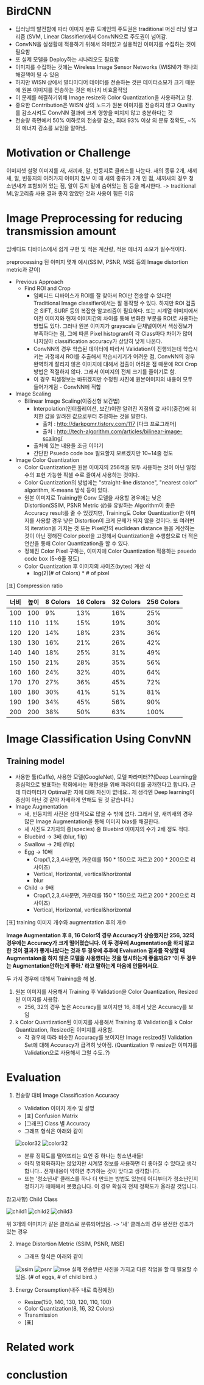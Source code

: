# BirdCNN

* 딥러닝의 발전함에 따라 이미지 분류 도메인의 주도권은 traditional 머신 러닝 알고리즘 (SVM, Linear Classifier)에서 ConvNN으로 주도권이 넘어감.
* ConvNN을 실생활에 적용하기 위해서 의미있고 실용적인 이미지를 수집하는 것이 필요함
* 또 실제 모델을 Deploy하는 시나리오도 필요함
* 이미지를 수집하는 것에는 Wireless Image Sensor Networks (WISN)가 하나의 해결책이 될 수 있음
* 하지만 WISN 상에서 멀티미디어 데이터를 전송하는 것은 데이터소모가 크기 때문에 원본 이미지를 전송하는 것은 에너지 비효율적임
* 이 문제를 해결하기위해 Image resize와 Color Quantization을 사용하려고 함.
* 중요한 Contribution은 WISN 상의 노드가 원본 이미지를 전송하지 않고 Quality를 감소시켜도 ConvNN 결과에 크게 영향을 미치지 않고 충분하다는 것
* 전송량 측면에서 50% 이하로의 전송량 감소, 최대 93% 이상 의 분류 정확도, ~%의 에너지 감소를 보임을 알아냄.

# Motivation or Challenge
이미지셋 설명
이미지를 새, 새끼새, 알, 빈둥지로 클래스를 나눈다. 새의 종류 2개, 새끼새, 알, 빈둥지의 여려가지 이미지 첨부
이 때 새의 종류가 2개 인 점, 새끼새의 경우 청소년새가 포함되어 있는 점, 알이 둥지 밑에 숨어있는 점 등을 제시한다. -> traditional ML알고리즘 사용 결과 좋지 않았던 것과 사용이 힘든 이유


# Image Preprocessing for reducing transmission amount
임베디드 디바이스에서 쉽게 구현 및 적은 계산량, 적은 에너지 소모가 필수적이다.

preprocessing 된 이미지 몇개 예시(SSIM, PSNR, MSE 등의 Image distortion metric과 같이)

* Previous Approach
    * Find ROI and Crop
        * 임베디드 디바이스가 ROI를 잘 찾아서 ROI만 전송할 수 있다면 Traditional Image classifier에서는 잘 동작할 수 있다. 하지만 ROI 검출은 SIFT, SURF 등의 복잡한 알고리즘이 필요하다. 또는 시계열 이미지에서 이전 이미지와 현재 이미지간의 차이를 통해 변화한 부분을 ROI로 사용하는 방법도 있다. 그러나 원본 이미지가 grayscale 단채널이어서 색상정보가 부족하다는 점, 그에 따른 Pixel histogram이 각 Class마다 차이가 많이 나지않아 classification accuracy가 상당히 낮게 나온다.
        * ConvNN의 경우 학습된 데이터에 따라서 Validation이 진행되는데 학습시키는 과정에서 ROI를 추출해서 학습시키기가 어려운 점, ConvNN의 경우 완벽하게 잘리지 않은 이미지에 대해서 검출이 어려운 점 때문에 ROI Crop 방법은 적절하지 않다. 그래서 이미지의 전체 크기를 줄이기로 함.
        * 이 경우 픽셀정보는 바뀌겠지만 수정된 사진에 원본이미지의 내용이 모두 들어가게됨 - ConvNN에 적합
* Image Scaling
    * Bilinear Image Scaling(이중선형 보간법)
        * Interpolation(인터폴레이션, 보간)이란 알려진 지점의 값 사이(중간)에 위치한 값을 알려진 값으로부터 추정하는 것을 말한다.
            * 출처 : http://darkpgmr.tistory.com/117 [다크 프로그래머]
            * 출처 : http://tech-algorithm.com/articles/bilinear-image-scaling/
        * 출처에 있는 내용들 조금 이야기
        * 간단한 Psuedo code box 필요할지 모르겠지만 10~14줄 정도
* Image Color Quantization
    * Color Quantization은 원본 이미지의 256색을 모두 사용하는 것이 아닌 일정 수의 표현 가능한 픽셀 수로 줄여서 사용하는 것이다.
    * Color Quantization의 방법에는 "straight-line distance", "nearest color" algorithm, K-means 방식 등이 있다.
    * 원본 이미지로 Training한  Conv 모델을 사용할 경우에는 낮은 Distortion(SSIM, PSNR Metric 상)을 유발하는 Algorithm이 좋은 Accuracy result를 줄 수 있겠지만, Training도 Color Quantization한 이미지를 사용할 경우 낮은 Distortion이 크게 문제가 되지 않을 것이다. 또 여러번의 iteration을 거치는 것 또는 Pixel간의 euclidean distance 등을 계산하는 것이 아닌 정해진 Color pixel을 고정해서 Quantization을 수행함으로 더 적은 연산을 통해 Color Quantization을 할 수 있다.
    * 정해진 Color Pixel 구하는, 이미지에 Color Quantization 적용하는 psuedo code box (5~6줄 정도)
    * Color Quantization 후 이미지의 사이즈(bytes) 계산 식
        * log(2)(# of Colors) * # of pixel

[표] Compression ratio

|너비|높이|8 Colors|16 Colors|32 Colors|256 Colors|
|---|---|---|---|---|---|
|100|100|9%|13%|16%|25%|
|110|110|11%|15%|19%|30%|
|120|120|14%|18%|23%|36%|
|130|130|16%|21%|26%|42%|
|140|140|18%|25%|31%|49%|
|150|150|21%|28%|35%|56%|
|160|160|24%|32%|40%|64%|
|170|170|27%|36%|45%|72%|
|180|180|30%|41%|51%|81%|
|190|190|34%|45%|56%|90%|
|200|200|38%|50%|63%|100%|

# Image Classification Using ConvNN
## Training model
* 사용한 툴(Caffe), 사용한 모델(GoogleNet), 모델 파라미터??(Deep Learning을 중심적으로 발표하는 학회에서는 재현성을 위해 파라미터를 공개한다고 합니다. 근데 파라미터가 Optimal한 지에 대해 자신이 없네요.. 제 생각엔 Deep learning이 중심이 아닌 것 같아 자세하게 안해도 될 것 같습니다.)
* Image Augmentation
    * 새, 빈둥지의 사진은 상대적으로 많을 수 밖에 없다. 그래서 알, 새끼새의 경우 많은 Image Augmentation을 통해 이미지 bias를 해결한다.
    * 새 사진도 2가자의 종(species) 중 Bluebird 이미지의 수가 2배 정도 적다.
    * Bluebird -> 3배 (blur, filp)
    * Swallow -> 2배 (filp)
    * Egg -> 10배
        * Crop(1,2,3,4사분면, 가운데를 150 * 150으로 자르고 200 * 200으로 리사이즈)
        * Vertical, Horizontal, vertical&horizontal
        * blur        
    * Child -> 9배
        * Crop(1,2,3,4사분면, 가운데를 150 * 150으로 자르고 200 * 200으로 리사이즈)
        * Vertical, Horizontal, vertical&horizontal

[표] training 이미지 개수와 augmentation 후의 개수

**Image Augmentation 후 8, 16 Color의 경우 Accuracy가 상승했지만 256, 32의 경우에는 Accuracy가 크게 떨어졌습니다. 이 두 경우에 Augmentation을 하지 않고 한 것이 결과가 좋게나왔다는 것과 두 경우에 추후에 Evaluation 결과를 작성할 때 Augmentaion을 하지 않은 모델을 사용했다는 것을 명시하는게 좋을까요? '이 두 경우는 Augmentation안하는게 좋아.' 라고 말하는게 마음에 안들어서요.**

두 가지 경우에 대해서 Training을 해 봄.
1. 원본 이미지를 사용해서 Training 후 Validation을 Color Quantization, Resized된 이미지를 사용함.
    * 256, 32의 경우 높은 Accuracy를 보이지만 16, 8에서 낮은 Accuracy를 보임
2. k Color Quantization된 이미지를 사용해서 Training 후 Validation을 k Color Quantization, Resized된 이미지를 사용함.
    * 각 경우에 따라 비슷한 Accuracy를 보이지만 Image resized된 Validation Set에 대해 Accuracy가 급격히 낮아짐. (Quantization 후 resize한 이미지를 Validation으로 사용해서 그럴 수도..?)

# Evaluation
1. 전송량 대비 Image Classification Accuracy
    * Validation 이미지 개수 및 설명
    * [표] Confusion Matrix
    * [그래프] Class 별 Accuracy
    * 그래프 형식은 아래와 같이

    ![color32](readme_img/32color.png)
    ![color32](readme_img/32color2.png)
    * 분류 정확도를 떨어뜨리는 요인 중 하나는 청소년새들!
    * 아직 명확화하지는 않았지만 시계열 정보를 사용하면 더 좋아질 수 있다고 생각합니다.. 전개내용이 약하면 추가하는 것이 맞다고 생각합니다.
    * 또는 '청소년새' 클래스를 하나 더 만드는 방법도 있는데 어디부터가 청소년인지 정하기가 애매해서 못했습니다. 이 경우 확실히 전체 정확도가 올라갈 것입니다.

참고사항) Child Class

![child1](readme_img/child1.bmp)
![child2](readme_img/child2.bmp)
![child3](readme_img/child3.bmp)

위 3개의 이미지가 같은 클래스로 분류되어있음. -> '새' 클래스의 경우 완전한 성조가 있는 경우

2. Image Distortion Metric (SSIM, PSNR, MSE)
    * 그래프 형식은 아래와 같이

    ![ssim](readme_img/ssim.png)
    ![psnr](readme_img/psnr.png)
    ![mse](readme_img/mse.png)
실제 전송받은 사진을 가지고 다른 작업을 할 때 필요할 수 있음. (# of eggs, # of child bird..)

3. Energy Consumption(내주 내로 측정예정)
    * Resize(150, 140, 130, 120, 110, 100)
    * Color Quantization(8, 16, 32 Colors)
    * Transmission
    * [표]

# Related work

# conclustion
